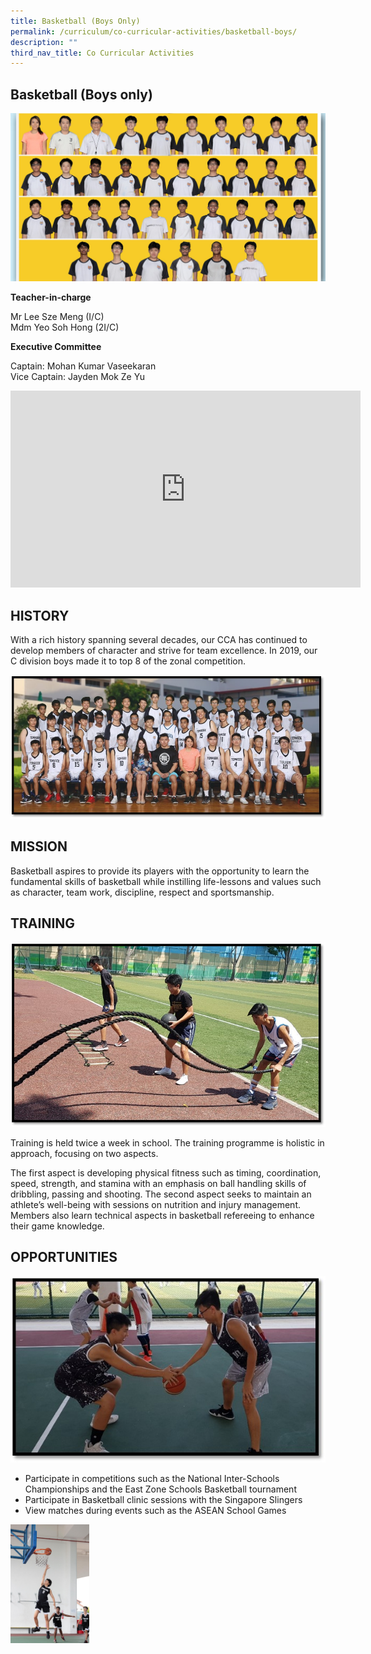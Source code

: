 ```yaml
---
title: Basketball (Boys Only)
permalink: /curriculum/co-curricular-activities/basketball-boys/
description: ""
third_nav_title: Co Curricular Activities
---
```

## Basketball (Boys only)

![banner-basketball.jpg](/images/basketball.jpg)

**Teacher-in-charge**

Mr Lee Sze Meng (I/C)<br>
Mdm Yeo Soh Hong (2I/C)

**Executive Committee**

Captain: Mohan Kumar Vaseekaran<br>
Vice Captain: Jayden Mok Ze Yu

<iframe width="560" height="315" src="https://www.youtube.com/embed/h_SBePm2tsM" title="YouTube video player" frameborder="0" allow="accelerometer; autoplay; clipboard-write; encrypted-media; gyroscope; picture-in-picture" allowfullscreen=""></iframe>

## HISTORY


With a rich history spanning several decades, our CCA has continued to develop members of character and strive for team excellence. In 2019, our C division boys made it to top 8 of the zonal competition.  
  
![bb1.jpg](/images/bb1.jpg)

## MISSION


Basketball aspires to provide its&nbsp;players&nbsp;with the&nbsp;opportunity to&nbsp;learn the fundamental&nbsp;skills of&nbsp;basketball&nbsp;while instilling life-lessons and values such as character, team work, discipline, respect and sportsmanship.

## TRAINING


![bb2.jpg](/images/bb2.jpg)  
  
Training is held twice a week in school. The training programme is holistic in approach, focusing on two aspects.  
  
The first aspect is developing physical fitness such as timing, coordination, speed, strength, and stamina with an emphasis on ball handling skills of dribbling, passing and shooting. The second aspect seeks to maintain an athlete’s well-being with sessions on nutrition and injury management. Members also learn technical aspects in basketball refereeing to enhance their game knowledge.

## OPPORTUNITIES


![bb3.jpg](/images/bb3.jpg)  
  
*   Participate in competitions such as the National Inter-Schools Championships and the East Zone Schools Basketball tournament&nbsp;
*   Participate in Basketball clinic sessions with the Singapore Slingers&nbsp;
*   View matches during events such as the ASEAN School Games

<img style="width:25%" src="/images/cca%20basketball.jpg">